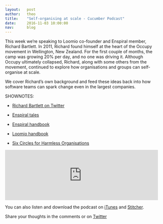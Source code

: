 ```yaml
---
layout:   post
author:   theo
title:    "Self-organising at scale - Cucumber Podcast"
date:     2016-11-03 10:00:00
nav:      blog
---
```


This week we’re speaking to Loomio co-founder and Enspiral member, Richard Bartlett. In 2011, Richard found himself at the heart of the Occupy movement in Wellington, New Zealand. For the first couple of months, the camp was growing 20% per day, and no one was driving it. Although Occupy ultimately collapsed, Richard, along with some others from the movement, continued to explore how organisations and groups can self-organise at scale.

We cover Richard’s own background and feed these ideas back into how software teams can spark change even in the largest companies. 

SHOWNOTES:

 - [Richard Bartlett on Twitter](https://twitter.com/richdecibels)

 - [Enspiral tales](https://medium.com/enspiral-tales)

 - [Enspiral handbook](https://handbook.enspiral.com/)

 - [Loomio handbook](https://loomio.coop/)

 - [Six Circles for Harmless Organisations](https://www.youtube.com/watch?v=b9ar0HVzNeE&feature=youtu.be)

<iframe width="100%" height="166" scrolling="no" frameborder="no" src="https://w.soundcloud.com/player/?url=https%3A//api.soundcloud.com/tracks/291327873&amp;color=ff5500&amp;auto_play=false&amp;hide_related=false&amp;show_comments=true&amp;show_user=true&amp;show_reposts=false"></iframe>

You can also listen and download the podcast on [iTunes](https://itunes.apple.com/gb/podcast/cucumber-podcast-rss/id1078896635) and [Stitcher](http://www.stitcher.com/s?fid=81999&refid=stpr). 

Share your thoughts in the comments or on [Twitter](https://twitter.com/cucumberbdd)
